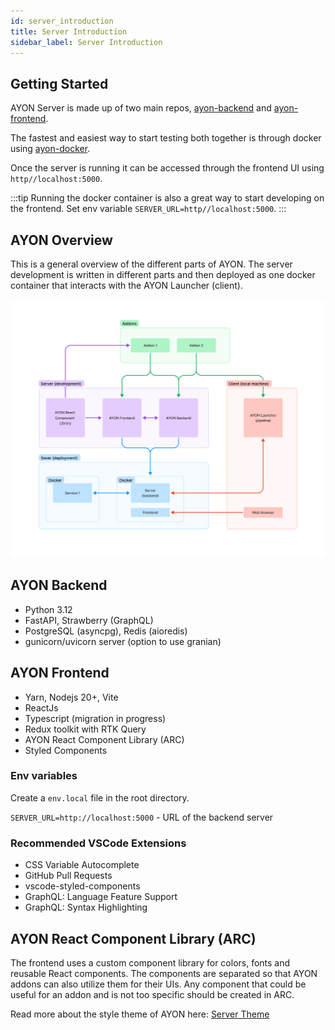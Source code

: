 ```yaml
---
id: server_introduction
title: Server Introduction
sidebar_label: Server Introduction
---
```


## Getting Started

AYON Server is made up of two main repos, [ayon-backend](https://github.com/ynput/ayon-backend) and [ayon-frontend](https://github.com/ynput/ayon-frontend).

The fastest and easiest way to start testing both together is through docker using [ayon-docker](https://github.com/ynput/ayon-docker).

Once the server is running it can be accessed through the frontend UI using `http//localhost:5000`.

:::tip
Running the docker container is also a great way to start developing on the frontend. Set env variable `SERVER_URL=http//localhost:5000`.
:::

## AYON Overview

This is a general overview of the different parts of AYON. The server development is written in different parts and then deployed as one docker container that interacts with the AYON Launcher (client).

![Ayon server overview diagram](./assets/server/ayon_server_diagram.png)

## AYON Backend

- Python 3.12
- FastAPI, Strawberry (GraphQL)
- PostgreSQL (asyncpg), Redis (aioredis)
- gunicorn/uvicorn server (option to use granian)

## AYON Frontend

- Yarn, Nodejs 20+, Vite
- ReactJs
- Typescript (migration in progress)
- Redux toolkit with RTK Query
- AYON React Component Library (ARC)
- Styled Components

### **Env variables**

Create a `env.local` file in the root directory.

`SERVER_URL=http://localhost:5000` - URL of the backend server

### **Recommended VSCode Extensions**
- CSS Variable Autocomplete
- GitHub Pull Requests
- vscode-styled-components
- GraphQL: Language Feature Support
- GraphQL: Syntax Highlighting

## AYON React Component Library (ARC)

The frontend uses a custom component library for colors, fonts and reusable React components. The components are separated so that AYON addons can also utilize them for their UIs. Any component that could be useful for an addon and is not too specific should be created in ARC.

Read more about the style theme of AYON here: [Server Theme](server_theme.md)